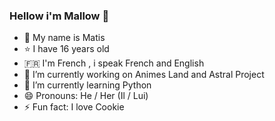 ### Hellow i'm Mallow 👋

- 🌙 My name is Matis
- ⭐ I have 16 years old
- 🇫🇷 I'm French , i speak French and English
- 🔭 I’m currently working on Animes Land and Astral Project
- 🌱 I’m currently learning Python
- 😄 Pronouns: He / Her (Il / Lui)
- ⚡ Fun fact: I love Cookie

